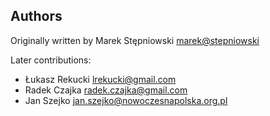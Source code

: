 Authors
-------

Originally written by Marek Stępniowski <marek@stepniowski>
	
Later contributions:

   * Łukasz Rekucki <lrekucki@gmail.com>
   * Radek Czajka <radek.czajka@gmail.com>
   * Jan Szejko <jan.szejko@nowoczesnapolska.org.pl>
